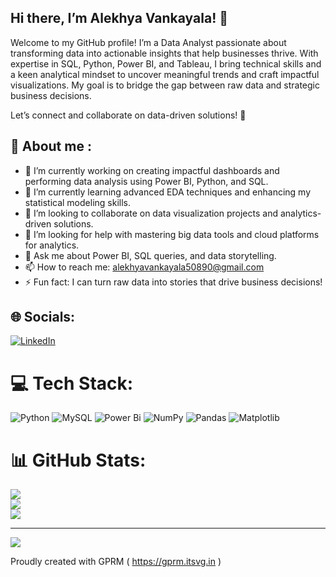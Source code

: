 ## Hi there,  I’m Alekhya Vankayala! 👋
Welcome to my GitHub profile! I’m a Data Analyst passionate about transforming data into actionable insights that help businesses thrive.
With expertise in SQL, Python, Power BI, and Tableau, I bring technical skills and a keen analytical mindset to uncover meaningful trends and craft impactful visualizations. My goal is to bridge the gap between raw data and strategic business decisions.

Let’s connect and collaborate on data-driven solutions! 🚀

## 🚀 About me :

- 🔭 I’m currently working on creating impactful dashboards and performing data analysis using Power BI, Python, and SQL.
- 🌱 I’m currently learning advanced EDA techniques and enhancing my statistical modeling skills.
- 👯 I’m looking to collaborate on data visualization projects and analytics-driven solutions.
- 🤔 I’m looking for help with mastering big data tools and cloud platforms for analytics.
- 💬 Ask me about Power BI, SQL queries, and data storytelling.
- 📫 How to reach me: alekhyavankayala50890@gmail.com
- ⚡ Fun fact: I can turn raw data into stories that drive business decisions!


## 🌐 Socials:
[![LinkedIn](https://img.shields.io/badge/LinkedIn-%230077B5.svg?logo=linkedin&logoColor=white)](https://linkedin.com/in/https://www.linkedin.com/in/alekhyavankayala/) 

# 💻 Tech Stack:
![Python](https://img.shields.io/badge/python-3670A0?style=for-the-badge&logo=python&logoColor=ffdd54) ![MySQL](https://img.shields.io/badge/mysql-4479A1.svg?style=for-the-badge&logo=mysql&logoColor=white) ![Power Bi](https://img.shields.io/badge/power_bi-F2C811?style=for-the-badge&logo=powerbi&logoColor=black) ![NumPy](https://img.shields.io/badge/numpy-%23013243.svg?style=for-the-badge&logo=numpy&logoColor=white) ![Pandas](https://img.shields.io/badge/pandas-%23150458.svg?style=for-the-badge&logo=pandas&logoColor=white) ![Matplotlib](https://img.shields.io/badge/Matplotlib-%23ffffff.svg?style=for-the-badge&logo=Matplotlib&logoColor=black)

# 📊 GitHub Stats:
![](https://github-readme-stats.vercel.app/api?username=AlekhyaVankayala09&theme=dark&hide_border=false&include_all_commits=true&count_private=true)<br/>
![](https://github-readme-streak-stats.herokuapp.com/?user=AlekhyaVankayala09&theme=dark&hide_border=false)<br/>
![](https://github-readme-stats.vercel.app/api/top-langs/?username=AlekhyaVankayala09&theme=dark&hide_border=false&include_all_commits=true&count_private=true&layout=compact)

---
[![](https://visitcount.itsvg.in/api?id=AlekhyaVankayala09&icon=2&color=1)](https://visitcount.itsvg.in)

Proudly created with GPRM ( https://gprm.itsvg.in ) 
